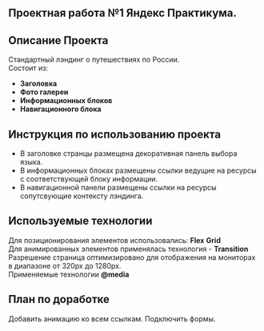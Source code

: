## Проектная работа №1 Яндекс Практикума.


## Описание Проекта
Стандартный лэндинг о путешествиях по России.  
Состоит из:
- **Заголовка**
- **Фото галереи**
- **Информационных блоков**
- **Навигационного блока**
## Инструкция по использованию проекта
- В заголовке странцы размещена декоративная панель выбора языка.  
- В информационных блоках размещены ссылки ведущие на ресурсы с соответствующей блоку информации.  
- В навигационной панели размещены ссылки на ресурсы сопутсвующие контексту лэндинга.
## Используемые технологии
Для позиционирования элементов использовались: **Flex** **Grid**      
Для анимированных элементов применялась технология - **Transition**    
Разрешение страница оптимизировано для отображения на мониторах в диапазоне от 320px до 1280px.  
Применяемые технологии **@media**


## План по доработке
Добавить анимацию ко всем ссылкам. 
Подключить формы.


